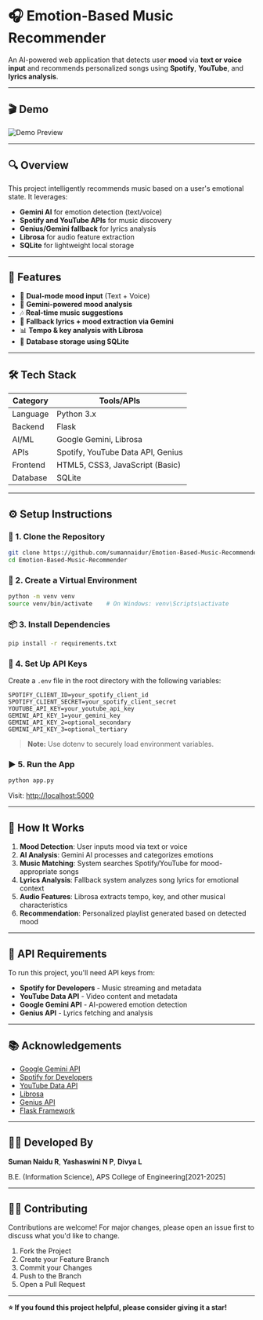 # 🎧 Emotion-Based Music Recommender

An AI-powered web application that detects user **mood** via **text or voice input** and recommends personalized songs using **Spotify**, **YouTube**, and **lyrics analysis**.

---
## 🎬 Demo

![Demo Preview](media/demo.gif)

---

## 🔍 Overview

This project intelligently recommends music based on a user's emotional state. It leverages:
- **Gemini AI** for emotion detection (text/voice)
- **Spotify and YouTube APIs** for music discovery
- **Genius/Gemini fallback** for lyrics analysis
- **Librosa** for audio feature extraction
- **SQLite** for lightweight local storage

---

## 🚀 Features

- 🎤 **Dual-mode mood input** (Text + Voice)
- 🤖 **Gemini-powered mood analysis**
- 🎶 **Real-time music suggestions**
- 🧠 **Fallback lyrics + mood extraction via Gemini**
- 📊 **Tempo & key analysis with Librosa**
- 💾 **Database storage using SQLite**

---

## 🛠️ Tech Stack

| Category     | Tools/APIs                              |
|--------------|----------------------------------------|
| Language     | Python 3.x                             |
| Backend      | Flask                                  |
| AI/ML        | Google Gemini, Librosa                 |
| APIs         | Spotify, YouTube Data API, Genius      |
| Frontend     | HTML5, CSS3, JavaScript (Basic)        |
| Database     | SQLite                                 |

---

## ⚙️ Setup Instructions

### 🔐 1. Clone the Repository
```bash
git clone https://github.com/sumannaidur/Emotion-Based-Music-Recommender.git
cd Emotion-Based-Music-Recommender
```

### 🧪 2. Create a Virtual Environment
```bash
python -m venv venv
source venv/bin/activate    # On Windows: venv\Scripts\activate
```

### 📦 3. Install Dependencies
```bash
pip install -r requirements.txt
```

### 🔑 4. Set Up API Keys
Create a `.env` file in the root directory with the following variables:
```env
SPOTIFY_CLIENT_ID=your_spotify_client_id
SPOTIFY_CLIENT_SECRET=your_spotify_client_secret
YOUTUBE_API_KEY=your_youtube_api_key
GEMINI_API_KEY_1=your_gemini_key
GEMINI_API_KEY_2=optional_secondary
GEMINI_API_KEY_3=optional_tertiary
```

> **Note:** Use dotenv to securely load environment variables.

### ▶️ 5. Run the App
```bash
python app.py
```
Visit: [http://localhost:5000](http://localhost:5000)

---

## 🎯 How It Works

1. **Mood Detection**: User inputs mood via text or voice
2. **AI Analysis**: Gemini AI processes and categorizes emotions
3. **Music Matching**: System searches Spotify/YouTube for mood-appropriate songs
4. **Lyrics Analysis**: Fallback system analyzes song lyrics for emotional context
5. **Audio Features**: Librosa extracts tempo, key, and other musical characteristics
6. **Recommendation**: Personalized playlist generated based on detected mood

---

## 🔧 API Requirements

To run this project, you'll need API keys from:

- **Spotify for Developers** - Music streaming and metadata
- **YouTube Data API** - Video content and metadata
- **Google Gemini API** - AI-powered emotion detection
- **Genius API** - Lyrics fetching and analysis

---

## 📚 Acknowledgements

- [Google Gemini API](https://ai.google.dev/)
- [Spotify for Developers](https://developer.spotify.com/)
- [YouTube Data API](https://developers.google.com/youtube/v3)
- [Librosa](https://librosa.org/)
- [Genius API](https://docs.genius.com/)
- [Flask Framework](https://flask.palletsprojects.com/)

---

## 👨‍💻 Developed By

**Suman Naidu R**, **Yashaswini N P**, **Divya L**

B.E. (Information Science), APS College of Engineering[2021-2025]

---

## 🙋‍♂️ Contributing

Contributions are welcome! For major changes, please open an issue first to discuss what you'd like to change.

1. Fork the Project
2. Create your Feature Branch 
3. Commit your Changes 
4. Push to the Branch 
5. Open a Pull Request

---

**⭐ If you found this project helpful, please consider giving it a star!**
